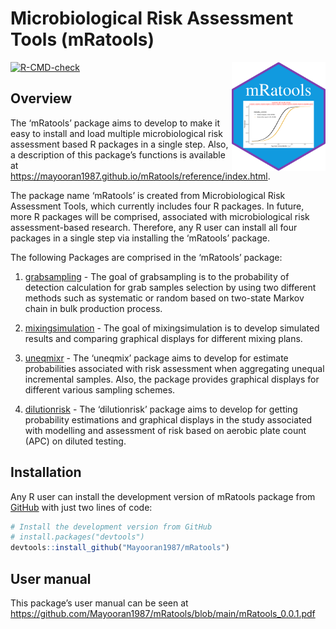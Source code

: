 # Microbiological Risk Assessment Tools (mRatools)

<img src="man/figures/logo.png" align="right" width="150" />

<!-- badges: start -->
<!-- [![Build Status](https://travis-ci.com/Mayooran1987/uneqmix.svg?branch=main)](https://travis-ci.com/Mayooran1987/uneqmixr)-->

<!-- [[![R](https://github.com/Mayooran1987/mRatools/actions/workflows/r.yml/badge.svg)](https://github.com/Mayooran1987/mRatools/actions/workflows/r.yml)-->
[![R-CMD-check](https://github.com/Mayooran1987/mRatools/actions/workflows/rcmd.yml/badge.svg)](https://github.com/Mayooran1987/mRatools/actions/workflows/rcmd.yml)

## Overview

The ‘mRatools’ package aims to develop to make it easy to install and
load multiple microbiological risk assessment based R packages in a
single step. Also, a description of this package’s functions is
available at
<https://mayooran1987.github.io/mRatools/reference/index.html>.

The package name ‘mRatools’ is created from Microbiological Risk
Assessment Tools, which currently includes four R packages. In future,
more R packages will be comprised, associated with microbiological risk
assessment-based research. Therefore, any R user can install all four
packages in a single step via installing the ‘mRatools’ package.

The following Packages are comprised in the ‘mRatools’ package:

1.  [grabsampling](https://mayooran1987.github.io/grabsampling/) - The
    goal of grabsampling is to the probability of detection calculation
    for grab samples selection by using two different methods such as
    systematic or random based on two-state Markov chain in bulk
    production process.

2.  [mixingsimulation](https://mayooran1987.github.io/mixingsimulation/) -
    The goal of mixingsimulation is to develop simulated results and
    comparing graphical displays for different mixing plans.

3.  [uneqmixr](https://mayooran1987.github.io/uneqmixr/index.html) - The
    ‘uneqmix’ package aims to develop for estimate probabilities
    associated with risk assessment when aggregating unequal incremental
    samples. Also, the package provides graphical displays for different
    various sampling schemes.

4.  [dilutionrisk](https://mayooran1987.github.io/dilutionrisk/) - The
    ‘dilutionrisk’ package aims to develop for getting probability
    estimations and graphical displays in the study associated with
    modelling and assessment of risk based on aerobic plate count (APC)
    on diluted testing.

<!-- (Note that the web page contains an older version of the package. The most recent version of the page, which is associated with the current version of the package, will be updated soon). -->

## Installation

Any R user can install the development version of mRatools package from
[GitHub](https://github.com/) with just two lines of code:

``` r
# Install the development version from GitHub
# install.packages("devtools")
devtools::install_github("Mayooran1987/mRatools")
```

## User manual

This package’s user manual can be seen at
<https://github.com/Mayooran1987/mRatools/blob/main/mRatools_0.0.1.pdf>
